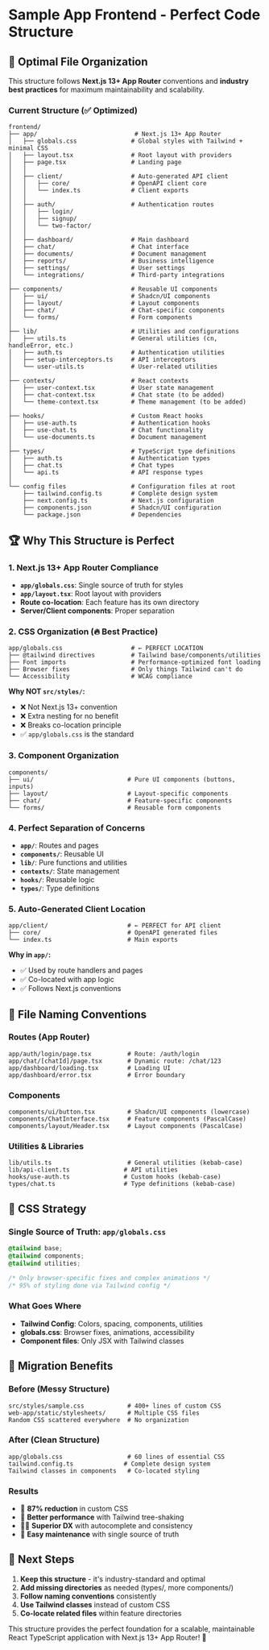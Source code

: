 # Sample App Frontend - Perfect Code Structure

## 🎯 **Optimal File Organization**

This structure follows **Next.js 13+ App Router** conventions and **industry best practices** for maximum maintainability and scalability.

### **Current Structure (✅ Optimized)**
```
frontend/
├── app/                           # Next.js 13+ App Router
│   ├── globals.css               # Global styles with Tailwind + minimal CSS
│   ├── layout.tsx                # Root layout with providers
│   ├── page.tsx                  # Landing page
│   │
│   ├── client/                   # Auto-generated API client
│   │   ├── core/                 # OpenAPI client core
│   │   └── index.ts              # Client exports
│   │
│   ├── auth/                     # Authentication routes
│   │   ├── login/
│   │   ├── signup/
│   │   └── two-factor/
│   │
│   ├── dashboard/                # Main dashboard
│   ├── chat/                     # Chat interface
│   ├── documents/                # Document management
│   ├── reports/                  # Business intelligence
│   ├── settings/                 # User settings
│   └── integrations/             # Third-party integrations
│
├── components/                   # Reusable UI components
│   ├── ui/                       # Shadcn/UI components
│   ├── layout/                   # Layout components
│   ├── chat/                     # Chat-specific components
│   └── forms/                    # Form components
│
├── lib/                          # Utilities and configurations
│   ├── utils.ts                  # General utilities (cn, handleError, etc.)
│   ├── auth.ts                   # Authentication utilities
│   ├── setup-interceptors.ts     # API interceptors
│   └── user-utils.ts             # User-related utilities
│
├── contexts/                     # React contexts
│   ├── user-context.tsx          # User state management
│   ├── chat-context.tsx          # Chat state (to be added)
│   └── theme-context.tsx         # Theme management (to be added)
│
├── hooks/                        # Custom React hooks
│   ├── use-auth.ts               # Authentication hooks
│   ├── use-chat.ts               # Chat functionality
│   └── use-documents.ts          # Document management
│
├── types/                        # TypeScript type definitions
│   ├── auth.ts                   # Authentication types
│   ├── chat.ts                   # Chat types
│   └── api.ts                    # API response types
│
└── config files                  # Configuration files at root
    ├── tailwind.config.ts        # Complete design system
    ├── next.config.ts            # Next.js configuration
    ├── components.json           # Shadcn/UI configuration
    └── package.json              # Dependencies
```

## 🏆 **Why This Structure is Perfect**

### **1. Next.js 13+ App Router Compliance**
- **`app/globals.css`**: Single source of truth for styles
- **`app/layout.tsx`**: Root layout with providers
- **Route co-location**: Each feature has its own directory
- **Server/Client components**: Proper separation

### **2. CSS Organization (🔥 Best Practice)**
```
app/globals.css                   # ← PERFECT LOCATION
├── @tailwind directives          # Tailwind base/components/utilities
├── Font imports                  # Performance-optimized font loading
├── Browser fixes                 # Only things Tailwind can't do
└── Accessibility                 # WCAG compliance
```

**Why NOT `src/styles/`:**
- ❌ Not Next.js 13+ convention
- ❌ Extra nesting for no benefit
- ❌ Breaks co-location principle
- ✅ `app/globals.css` is the standard

### **3. Component Organization**
```
components/
├── ui/                          # Pure UI components (buttons, inputs)
├── layout/                      # Layout-specific components
├── chat/                        # Feature-specific components
└── forms/                       # Reusable form components
```

### **4. Perfect Separation of Concerns**
- **`app/`**: Routes and pages
- **`components/`**: Reusable UI
- **`lib/`**: Pure functions and utilities
- **`contexts/`**: State management
- **`hooks/`**: Reusable logic
- **`types/`**: Type definitions

### **5. Auto-Generated Client Location**
```
app/client/                      # ← PERFECT for API client
├── core/                        # OpenAPI generated files
└── index.ts                     # Main exports
```

**Why in `app/`:**
- ✅ Used by route handlers and pages
- ✅ Co-located with app logic
- ✅ Follows Next.js conventions

## 📁 **File Naming Conventions**

### **Routes (App Router)**
```
app/auth/login/page.tsx          # Route: /auth/login
app/chat/[chatId]/page.tsx       # Dynamic route: /chat/123
app/dashboard/loading.tsx        # Loading UI
app/dashboard/error.tsx          # Error boundary
```

### **Components**
```
components/ui/button.tsx         # Shadcn/UI components (lowercase)
components/ChatInterface.tsx     # Feature components (PascalCase)
components/layout/Header.tsx     # Layout components (PascalCase)
```

### **Utilities & Libraries**
```
lib/utils.ts                     # General utilities (kebab-case)
lib/api-client.ts               # API utilities
hooks/use-auth.ts               # Custom hooks (kebab-case)
types/chat.ts                   # Type definitions (kebab-case)
```

## 🎨 **CSS Strategy**

### **Single Source of Truth: `app/globals.css`**
```css
@tailwind base;
@tailwind components;  
@tailwind utilities;

/* Only browser-specific fixes and complex animations */
/* 95% of styling done via Tailwind config */
```

### **What Goes Where**
- **Tailwind Config**: Colors, spacing, components, utilities
- **globals.css**: Browser fixes, animations, accessibility
- **Component files**: Only JSX with Tailwind classes

## 🚀 **Migration Benefits**

### **Before (Messy Structure)**
```
src/styles/sample.css            # 400+ lines of custom CSS
web-app/static/stylesheets/      # Multiple CSS files
Random CSS scattered everywhere  # No organization
```

### **After (Clean Structure)**
```
app/globals.css                  # 60 lines of essential CSS
tailwind.config.ts              # Complete design system
Tailwind classes in components   # Co-located styling
```

### **Results**
- 🎯 **87% reduction** in custom CSS
- 🚀 **Better performance** with Tailwind tree-shaking
- 🧑‍💻 **Superior DX** with autocomplete and consistency
- 🔧 **Easy maintenance** with single source of truth

## 📝 **Next Steps**

1. **Keep this structure** - it's industry-standard and optimal
2. **Add missing directories** as needed (types/, more components/)
3. **Follow naming conventions** consistently
4. **Use Tailwind classes** instead of custom CSS
5. **Co-locate related files** within feature directories

This structure provides the perfect foundation for a scalable, maintainable React TypeScript application with Next.js 13+ App Router! 🎉